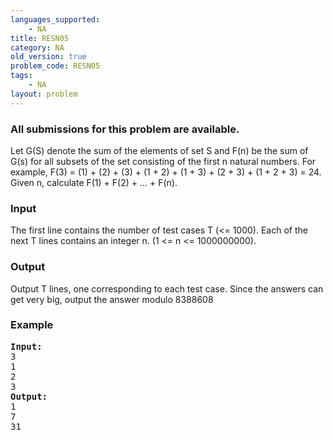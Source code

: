 ```yaml
---
languages_supported:
    - NA
title: RESN05
category: NA
old_version: true
problem_code: RESN05
tags:
    - NA
layout: problem
---
```

###  All submissions for this problem are available. 

Let G(S) denote the sum of the elements of set S and F(n) be the sum of G(s) for all subsets of the set consisting of the first n natural numbers. For example, F(3) = (1) + (2) + (3) + (1 + 2) + (1 + 3) + (2 + 3) + (1 + 2 + 3) = 24. Given n, calculate F(1) + F(2) + ... + F(n).

### Input

The first line contains the number of test cases T (<= 1000). Each of the next T lines contains an integer n. (1 <= n <= 1000000000).

### Output

Output T lines, one corresponding to each test case. Since the answers can get very big, output the answer modulo 8388608

### Example

<pre>
<b>Input:</b>
3
1
2
3
<b>Output:</b>
1
7
31
</pre>
